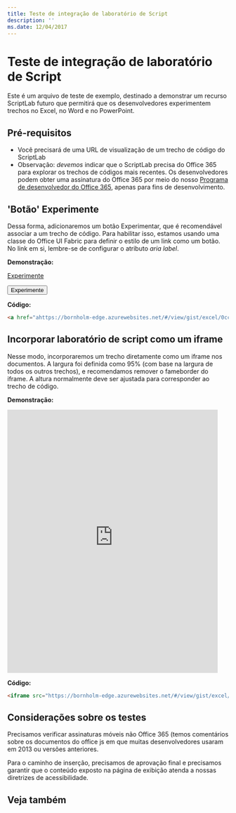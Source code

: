 ```yaml
---
title: Teste de integração de laboratório de Script
description: ''
ms.date: 12/04/2017
---
```



# <a name="testing-script-lab-integration"></a>Teste de integração de laboratório de Script

Este é um arquivo de teste de exemplo, destinado a demonstrar um recurso ScriptLab futuro que permitirá que os desenvolvedores experimentem trechos no Excel, no Word e no PowerPoint.  

## <a name="prerequisites"></a>Pré-requisitos
- Você precisará de uma URL de visualização de um trecho de código do ScriptLab
- Observação: *devemos* indicar que o ScriptLab precisa do Office 365 para explorar os trechos de códigos mais recentes. Os desenvolvedores podem obter uma assinatura do Office 365 por meio do nosso [Programa de desenvolvedor do Office 365](https://dev.office.com/devprogram), apenas para fins de desenvolvimento.  


## <a name="try-it-out-button"></a>'Botão' Experimente
Dessa forma, adicionaremos um botão Experimentar, que é recomendável associar a um trecho de código.  Para habilitar isso, estamos usando uma classe do Office UI Fabric para definir o estilo de um link como um botão. No link em si, lembre-se de configurar o atributo *aria label*.

**Demonstração:**

<a href="https://bornholm-edge.azurewebsites.net/#/view/gist/excel/0cc24cee687141d1c2726c0feea70911" class="ms-Button" aria-label="Open this snippet in Script Lab, an Office Add-in">Experimente</a>


<button href="https://bornholm-edge.azurewebsites.net/#/view/gist/excel/0cc24cee687141d1c2726c0feea70911" class="ms-Button" aria-label="Open this snippet in Script Lab, an Office Add-in">Experimente</button>


**Código:**
```html
<a href="ahttps://bornholm-edge.azurewebsites.net/#/view/gist/excel/0cc24cee687141d1c2726c0feea70911" class="ms-Button" aria-label="Open this snippet in Script Lab, an Office Add-in">Try it out</a>
```



## <a name="embed-script-lab-as-an-iframe"></a>Incorporar laboratório de script como um iframe
Nesse modo, incorporaremos um trecho diretamente como um iframe nos documentos. A largura foi definida como 95% (com base na largura de todos os outros trechos), e recomendamos remover o fameborder do iframe.  A altura normalmente deve ser ajustada para corresponder ao trecho de código.

**Demonstração:**
<iframe src="https://bornholm-edge.azurewebsites.net/#/view/gist/excel/0cc24cee687141d1c2726c0feea70911" height="600px" width="95%" frameborder="0"></iframe>

**Código:**
```html
<iframe src="https://bornholm-edge.azurewebsites.net/#/view/gist/excel/0cc24cee687141d1c2726c0feea70911" height="600px" width="95%" frameborder="0"></iframe>
```

## <a name="testing-considerations"></a>Considerações sobre os testes
Precisamos verificar assinaturas móveis não Office 365 (temos comentários sobre os documentos do office js em que muitas desenvolvedores usaram em 2013 ou versões anteriores.  

Para o caminho de inserção, precisamos de aprovação final e precisamos garantir que o conteúdo exposto na página de exibição atenda a nossas diretrizes de acessibilidade.

## <a name="see-also"></a>Veja também
